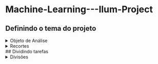 # Machine-Learning---Ilum-Project
## Definindo o tema do projeto
<details><summary>Objeto de Análise</summary>
<p>
Durante a primeira aula, discutimos a respeito das áreas em comum que nos interessavam, e percebemos que nossos interesses convergiam para as áreas biológicas e sociais. Por isso, decidimos explorar um tema relacionado à área socio ambiental.
<br>
Tendo isso em mente, analisamos algumas das bases disponibilizadas no arquivo "Material de Estudo" e nos interessamos pelas APIs e pelas Databases do INPE. A partir disso, passamos a desenvolver a ideia de um projeto que relacionava as queimadas na vegetação brasileira com outros fatores, tais como precipitação e quantidades de dias sem chuva.
<br>
Por fim, decidimos que, a partir desses dados e fatores analisados, tentaríamos fazer uma previsão de focos de incêndio pelo método de regressão, utilizando o Machine Learning.
</p>
</details>
<details><summary>Recortes</summary>
<p>
Uma das grandes discussões realisadas pelo nosso grupo foi quais recortes utilizaríamos para desenvolver o projeto. Acabamos por decidir o Bioma Cerrado, que é o segundo bioma mais afetado por queimadas e todo o brasil e sobre o qual há muitos dados disponíveis para estudo.
</p>
</details>
## Dividindo tarefas
<details><summary>Divisões</summary>
<p>
Ao analisar a lista de tarefas para o Bloco 1 de Aprendizado de Máquina, decidimos que seria válido que cada uma das integrantes ficasse responsável com um dos tópicos da lista. Ao final, o trabalho foi realizado de maneira bem mais conjunta do que o previsto, já que nós nos ajudamos umas as outras durante o processo!
